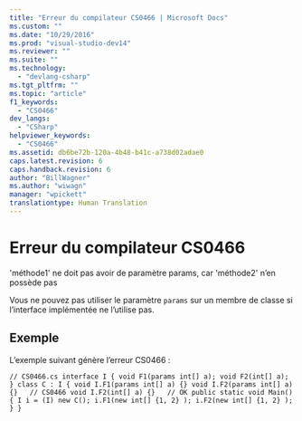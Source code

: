 ```yaml
---
title: "Erreur du compilateur CS0466 | Microsoft Docs"
ms.custom: ""
ms.date: "10/29/2016"
ms.prod: "visual-studio-dev14"
ms.reviewer: ""
ms.suite: ""
ms.technology: 
  - "devlang-csharp"
ms.tgt_pltfrm: ""
ms.topic: "article"
f1_keywords: 
  - "CS0466"
dev_langs: 
  - "CSharp"
helpviewer_keywords: 
  - "CS0466"
ms.assetid: db6be72b-120a-4b48-b41c-a738d02adae0
caps.latest.revision: 6
caps.handback.revision: 6
author: "BillWagner"
ms.author: "wiwagn"
manager: "wpickett"
translationtype: Human Translation
---
```

# Erreur du compilateur CS0466
'méthode1' ne doit pas avoir de paramètre params, car 'méthode2' n’en possède pas  
  
 Vous ne pouvez pas utiliser le paramètre `params` sur un membre de classe si l’interface implémentée ne l’utilise pas.  
  
## Exemple  
 L’exemple suivant génère l’erreur CS0466 :  
  
```  
// CS0466.cs interface I { void F1(params int[] a); void F2(int[] a); } class C : I { void I.F1(params int[] a) {} void I.F2(params int[] a) {}   // CS0466 void I.F2(int[] a) {}   // OK public static void Main() { I i = (I) new C(); i.F1(new int[] {1, 2} ); i.F2(new int[] {1, 2} ); } }  
```